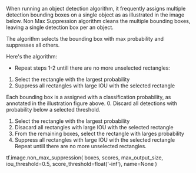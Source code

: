 When running an object detection algorithm, it frequently assigns multiple detection bounding boxes on a single object as as illustrated in the image below. Non Max Suppression algorithm cleans the multiple bounding boxes, leaving a single detection box per an object.

The algorithm selects the bounding box with max probability and suppresses all others.

Here's the algorithm:

- Repeat steps 1-2 untill there are no more unselected rectangles:
1. Select the rectangle with the largest probability
2. Suppress all rectangles with large IOU with the selected rectangle


Each bounding box is a assigned with a classification probability, as annotated in the illustration figure above.
0. Discard all detections with probability below a selected threshold.
1. Select the rectangle with the largest probability
2. Disacard all rectangles with large IOU with the selected rectangle
3. From the remaining boxes, select the rectangle with larges probability
4. Suppress all rectangles with large IOU with the selected rectangle
Repeat untill there are no more unselected rectangles.



tf.image.non_max_suppression(
    boxes, scores, max_output_size, iou_threshold=0.5,
    score_threshold=float('-inf'), name=None
)


